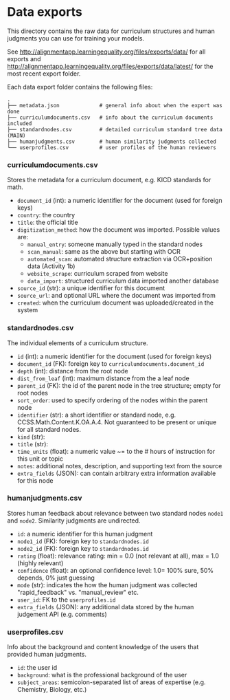 Data exports
============
This directory contains the raw data for curriculum structures and human judgments
you can use for training your models.

See http://alignmentapp.learningequality.org/files/exports/data/ for all exports
and http://alignmentapp.learningequality.org/files/exports/data/latest/ for the
most recent export folder.


Each data export folder contains the following files:

    .
    ├── metadata.json             # general info about when the export was done
    ├── curriculumdocuments.csv   # info about the curriculum documents included
    ├── standardnodes.csv         # detailed curriculum standard tree data (MAIN)
    ├── humanjudgments.csv        # human similarity judgments collected
    └── userprofiles.csv          # user profiles of the human reviewers


### curriculumdocuments.csv
Stores the metadata for a curriculum document, e.g. KICD standards for math.

  - `document_id` (int): a numeric identifier for the document (used for foreign keys)
  - `country`: the country
  - `title`: the official title
  - `digitization_method`: how the document was imported. Possible values are:
    - `manual_entry`: someone manually typed in the standard nodes
    - `scan_manual`: same as the above but starting with OCR
    - `automated_scan`: automated structure extraction via OCR+position data (Activity 1b)
    - `website_scrape`: curriculum scraped from website
    - `data_import`: structured curriculum data imported another database
  - `source_id` (str): a unique identifier for this document
  - `source_url`: and optional URL where the document was imported from
  - `created`: when the curriculum document was uploaded/created in the system



### standardnodes.csv
The individual elements of a curriculum structure.

  - `id` (int): a numeric identifier for the document (used for foreign keys)
  - `document_id` (FK): foreign key to `curriculumdocuments.document_id`
  - `depth` (int): distance from the root node 
  - `dist_from_leaf` (int): maximum distance from the a leaf node
  - `parent_id` (FK): the id of the parent node in the tree structure; empty for root nodes
  - `sort_order`: used to specify ordering of the nodes within the parent node
  - `identifier` (str): a short identifier or standard node, e.g. CCSS.Math.Content.K.OA.A.4.
    Not guaranteed to be present or unique for all standard nodes.
  - `kind` (str):
  - `title` (str):
  - `time_units` (float): a numeric value ~= to the # hours of instruction for this unit or topic
  - `notes`: additional notes, description, and supporting text from the source
  - `extra_fields` (JSON): can contain arbitrary extra information available for this node


### humanjudgments.csv
Stores human feedback about relevance between two standard nodes `node1` and `node2`.
Similarity judgments are undirected.

  - `id`: a numeric identifier for this human judgment
  - `node1_id` (FK): foreign key to `standardnodes.id`  
  - `node2_id` (FK): foreign key to `standardnodes.id`
  - `rating` (float): relevance rating: min = 0.0 (not relevant at all), max = 1.0 (highly relevant)
  - `confidence` (float): an optional confidence level: 1.0= 100% sure, 50% depends, 0% just guessing
  - `mode` (str): indicates the how the human judgment was collected "rapid_feedback" vs. "manual_review" etc.
  - `user_id`: FK to the `userprofiles.id`
  - `extra_fields` (JSON): any additional data stored by the human judgement API (e.g. comments)



### userprofiles.csv
Info about the background and content knowledge of the users that provided human judgments.

  - `id`: the user id
  - `background`: what is the professional background of the user
  - `subject_areas`: semicolon-separated list of areas of expertise (e.g. Chemistry, Biology, etc.)

